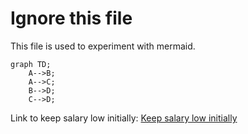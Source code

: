 # Ignore this file

This file is used to experiment with mermaid.

```mermaid
graph TD;
    A-->B;
    A-->C;
    B-->D;
    C-->D;
```

Link to keep salary low initially: [Keep salary low initially](../lessons-learned/keep-salary-low-initially.md)